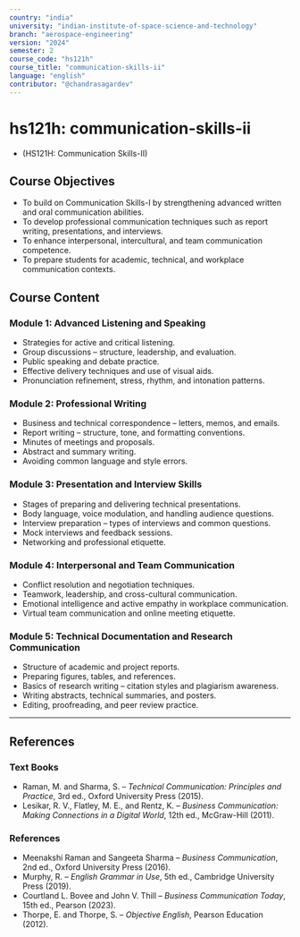 ```yaml
---
country: "india"
university: "indian-institute-of-space-science-and-technology"
branch: "aerospace-engineering"
version: "2024"
semester: 2
course_code: "hs121h"
course_title: "communication-skills-ii"
language: "english"
contributor: "@chandrasagardev"
---
```


# hs121h: communication-skills-ii
  - (HS121H: Communication Skills-II)

## Course Objectives
* To build on Communication Skills-I by strengthening advanced written and oral communication abilities.  
* To develop professional communication techniques such as report writing, presentations, and interviews.  
* To enhance interpersonal, intercultural, and team communication competence.  
* To prepare students for academic, technical, and workplace communication contexts.  

## Course Content

### Module 1: Advanced Listening and Speaking
* Strategies for active and critical listening.  
* Group discussions – structure, leadership, and evaluation.  
* Public speaking and debate practice.  
* Effective delivery techniques and use of visual aids.  
* Pronunciation refinement, stress, rhythm, and intonation patterns.  

### Module 2: Professional Writing
* Business and technical correspondence – letters, memos, and emails.  
* Report writing – structure, tone, and formatting conventions.  
* Minutes of meetings and proposals.  
* Abstract and summary writing.  
* Avoiding common language and style errors.  

### Module 3: Presentation and Interview Skills
* Stages of preparing and delivering technical presentations.  
* Body language, voice modulation, and handling audience questions.  
* Interview preparation – types of interviews and common questions.  
* Mock interviews and feedback sessions.  
* Networking and professional etiquette.  

### Module 4: Interpersonal and Team Communication
* Conflict resolution and negotiation techniques.  
* Teamwork, leadership, and cross-cultural communication.  
* Emotional intelligence and active empathy in workplace communication.  
* Virtual team communication and online meeting etiquette.  

### Module 5: Technical Documentation and Research Communication
* Structure of academic and project reports.  
* Preparing figures, tables, and references.  
* Basics of research writing – citation styles and plagiarism awareness.  
* Writing abstracts, technical summaries, and posters.  
* Editing, proofreading, and peer review practice.  

---

## References

### Text Books
* Raman, M. and Sharma, S. – *Technical Communication: Principles and Practice*, 3rd ed., Oxford University Press (2015).  
* Lesikar, R. V., Flatley, M. E., and Rentz, K. – *Business Communication: Making Connections in a Digital World*, 12th ed., McGraw-Hill (2011).  

### References
* Meenakshi Raman and Sangeeta Sharma – *Business Communication*, 2nd ed., Oxford University Press (2016).  
* Murphy, R. – *English Grammar in Use*, 5th ed., Cambridge University Press (2019).  
* Courtland L. Bovee and John V. Thill – *Business Communication Today*, 15th ed., Pearson (2023).  
* Thorpe, E. and Thorpe, S. – *Objective English*, Pearson Education (2012).
